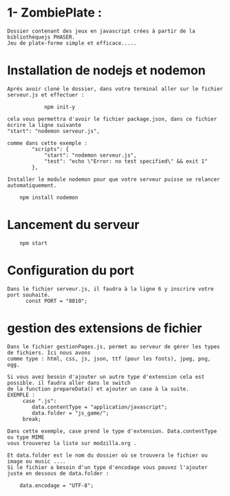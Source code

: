 #                                       1- ZombiePlate :
    
    Dossier contenant des jeux en javascript crées à partir de la bibliothéquejs PHASER.
    Jeu de plate-forme simple et efficace.....

# Installation de nodejs et nodemon   
    Aprés avoir cloné le dossier, dans votre terminal aller sur le fichier serveur.js et effectuer :
            
                npm init-y
    
    cela vous permettra d'avoir le fichier package.json, dans ce fichier écrire la ligne suivante 
    "start": "nodemon serveur.js",
    
    comme dans cette exemple :
            "scripts": {
                "start": "nodemon serveur.js",
                "test": "echo \"Error: no test specified\" && exit 1"
            },
            
    Installer le module nodemon pour que votre serveur puisse se relancer automatiquement.
        
        npm install nodemon
        
# Lancement du serveur 
        npm start
    
    
# Configuration du port 
    Dans le fichier serveur.js, il faudra à la ligne 6 y inscrire votre port souhaité.
          const PORT = "8010";
          
# gestion des extensions de fichier
    Dans le fichier gestionPages.js, permet au serveur de gérer les types de fichiers. Ici nous avons
    comme type : html, css, js, json, ttf (pour les fonts), jpeg, png, ogg.
       
    Si vous avez besoin d'ajouter un autre type d'extension cela est possible. il faudra aller dans le switch 
    de la function prepareData() et ajouter un case à la suite.
    EXEMPLE :
         case ".js":   
            data.contentType = "application/javascript";
            data.folder = "js_game/";
         break;
         
    Dans cette exemple, case prend le type d'extension. Data.contentType ou type MIME 
    vous trouverez la liste sur modzilla.org .
    
    Et data.folder est le nom du dossier où se trouvera le fichier ou image ou music ....
    Si le fichier a besoin d'un type d'encodage vous pouvez l'ajouter juste en dessous de data.folder :
        
        data.encodage = "UTF-8";
        

